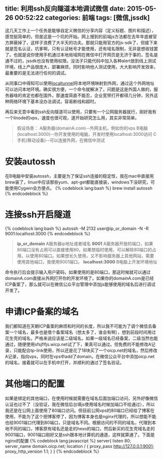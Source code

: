 title: 利用ssh反向隧道本地调试微信
date: 2015-05-26 00:52:22
categories: 前端
tags: [微信,jssdk]
---
这几天工作上一个任务是能够自定义微信的分享内容（定义标题、图片和描述），感觉挺简单的，但是这是一个坑的开始。网上搜到的前端js方法都在去年年底被官方屏蔽掉了，这样子浪费了大半天的功夫。那就只能用官方的js-sdk了，但接下来就是签名认证，坑爹啊，只有认证帐号才能使用，还有域名限制，无非是想收钱罢了。也就是说你使用手机通过本地局域网在微信中打开网页是无济于事的，签名是通不过的，jssdk也没有使用权限。没法子只能代码中加入各种alert放到线上测试环境，线上产品很庞大，部署麻烦，同时影响他人测试使用，大大影响开发效率，最重要的是无法进行任何的调试。
<!--more-->

从同事口中得知可以使用[localtunnel](https://github.com/progrium/localtunnel)将本地环境映射到外网，通过这个外网地址可以访问本地环境。确实很方便，一个命令就解决了，问题是这是外国人做的，服务器啥的肯定也都在国外，那速度简直不能忍，企业宽带打开都得几分钟，另外这种网络环境下基本没办法调试，容易断线和超时。

再后来无意中看到ssh反向隧道可以使用，只要有一个公网服务器就行，刚好我有一个linode的vps，速度也很可观，遂开始研究怎么用，其实非常简单。

>假设场景：
A服务器(domainA.com)--外网主机，例如你的vps
B电脑(localhost:3000)--你开发使用的电脑，开发时使用localhost:3000访问
C手机(移动设备)--可以连接外网，在微信中测试

# 安装autossh
在B电脑中安装autossh，主要是为了保证ssh连接的稳定性，我在mac中直接用brew装了，linux中应该那些yum、apt-get都能直接装，windows下没研究，可能使用Cygwin会方便点。
{% codeblock lang:bash %}
brew install autossh
{% endcodeblock %}

# 连接ssh开启隧道
{% codeblock lang:bash %}
autossh -M 2132 user@ip_or_domain -N -R 9001:localhost:3000
{% endcodeblock %}

><b>ip_or_domain</b>
A服务器ip地址或者域名
<b>9001</b>
A服务器开放的端口，如果80端口没有占用可以直接使用80，如果想临时使用，可以解除80端口的占用，以使用80端口。如果想长久使用，又不影响服务器上其他网站，需要使用其他端口，我使用9001端口。
<b>localhost:3000</b>
B电脑上开发环境地址

命令执行后会提示输入用户密码，如果使用的是80端口，那这时候就可以通过domainA.com直接从外网打开你的开发环境了。如果你的domainA.com是已经ICP备案了，那么就可以在微信公众平台管理中添加js能够使用的域名后进行调试开发了。

# 申请ICP备案的域名
我们都知道在天朝ICP备案的麻烦和时间的长度，所以我不可能为了调个微信去备案一个域名，最多也是借个备案域名（想太多了，谁会有啊），想到前段时间用过花生壳的域名，严格来说应该是二级域名，如果一级域名已经备案，二级当然也能通过，随便使用sfsjflfjs.wicp.net试了下，果真可以通过。但免费的不能修改A记录，只能配合tp-link使用，所以还是花了18块买了一个oicp.net的域名，然后修改A记录，指向vps，同时在vps中add了domain。在微信公众平台中添加oicp.net的域名，接着就可以在手机中打开，并顺利的通过了签名验证。

# 其他端口的配置
如果是绑定的其他端口，在使用时候就需要在域名后面加端口访问，另外好像微信认证也过不了（没验证，我在微信后台填js使用域名时候加端口不给通过），所以我还是在公网上面使用了80端口访问。但目前公网vps的80端口已经给了博客在使用，不能为了这个把博客停了，因为博客本身也是nginx代理的，所以想能不能也给9001端口代理到80端口，只是域名不同。根据访问的不同的域名，代理到本地不同的端口，博客原有域名还是走的hexo的端口，然后新买的花生壳域名走的9001端口，9001端口刚好又是ssh跟本地计算机的通道，这样就算通了。下面是nginx的配置
{% codeblock lang:javascript %}
server{
    listen 80;
    server_name domain.oicp.net;
    location / {
       proxy_pass http://127.0.0.1:9001;
       proxy_http_version 1.1;
    }
}
{% endcodeblock %}

